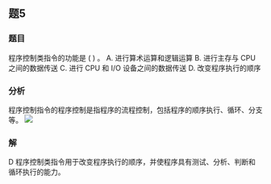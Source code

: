 ## 题5
### 题目
程序控制类指令的功能是 ( ) 。
A. 进行算术运算和逻辑运算
B. 进行主存与 CPU 之间的数据传送
C. 进行 CPU 和 I/O 设备之间的数据传送
D. 改变程序执行的顺序
### 分析
程序控制指令的程序控制是指程序的流程控制，包括程序的顺序执行、循环、分支等。
![](https://i-blog.csdnimg.cn/blog_migrate/b05d59f37e944bf59418ef1f183e399a.png)
### 解
D
程序控制类指令用于改变程序执行的顺序，并使程序具有测试、分析、判断和循环执行的能力。 